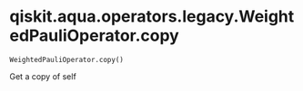 # qiskit.aqua.operators.legacy.WeightedPauliOperator.copy

`WeightedPauliOperator.copy()`

Get a copy of self
